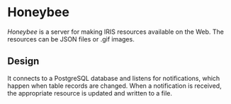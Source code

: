 # Honeybee

*Honeybee* is a server for making IRIS resources available on the Web.  The
resources can be JSON files or .gif images.

## Design

It connects to a PostgreSQL database and listens for notifications, which
happen when table records are changed.  When a notification is received, the
appropriate resource is updated and written to a file.
